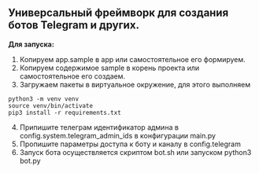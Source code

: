 Универсальный фреймворк для создания ботов Telegram и других.
---
**Для запуска:**
1. Копируем app.sample в app или самостоятельное его формируем.
2. Копируем содержимое sample в корень проекта или самостоятельное его создаем.
3. Загружаем пакеты в виртуальное окружение, для этого выполняем
```
python3 -m venv venv
source venv/bin/activate
pip3 install -r requirements.txt
```
4. Припишите телеграм идентификатор админа в config.system.telegram_admin_ids в конфигурации main.py
5. Пропишите параметры доступа к боту и каналу в config.telegram
6. Запуск бота осуществляется скриптом bot.sh или запуском python3 bot.py
